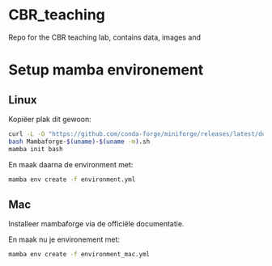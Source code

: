 # CBR_teaching
Repo for the CBR teaching lab, contains data, images and 

# Setup mamba environement

## Linux

Kopiëer plak dit gewoon:
```sh
curl -L -O "https://github.com/conda-forge/miniforge/releases/latest/download/Mambaforge-$(uname)-$(uname -m).sh"
bash Mambaforge-$(uname)-$(uname -m).sh
mamba init bash
```

En maak daarna de environment met:
```sh
mamba env create -f environment.yml
```
## Mac
Installeer mambaforge via de officiële documentatie.

En maak nu je environement met:
```sh
mamba env create -f environment_mac.yml
```